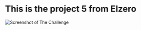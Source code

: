 # This is the project 5 from Elzero
![Screenshot of The Challenge](https://elzero.org/wp-content/uploads/2021/01/frontend-features-comparison.png)